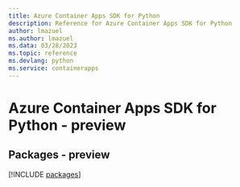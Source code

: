 ```yaml
---
title: Azure Container Apps SDK for Python
description: Reference for Azure Container Apps SDK for Python
author: lmazuel
ms.author: lmazuel
ms.data: 03/28/2023
ms.topic: reference
ms.devlang: python
ms.service: containerapps
---
```

# Azure Container Apps SDK for Python - preview
## Packages - preview
[!INCLUDE [packages](container-apps-index.md)]